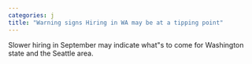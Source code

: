 ```yaml
---
categories: j
title: "Warning signs Hiring in WA may be at a tipping point"
---
```

Slower hiring in September may indicate what"s to come for Washington state and the Seattle area. 